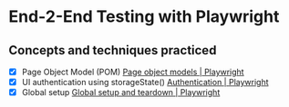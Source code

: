 # End-2-End Testing with Playwright

## Concepts and techniques practiced  

- [x] Page Object Model (POM) [Page object models | Playwright](https://playwright.dev/docs/pom)
- [x] UI authentication using storageState() [Authentication | Playwright](https://playwright.dev/docs/auth)
- [x] Global setup [Global setup and teardown | Playwright](https://playwright.dev/docs/test-global-setup-teardown)
